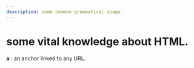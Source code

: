 ```yaml
---
description: some common grammatical usage.
---
```


# some vital knowledge about HTML.

**a** : an anchor linked to any URL.

